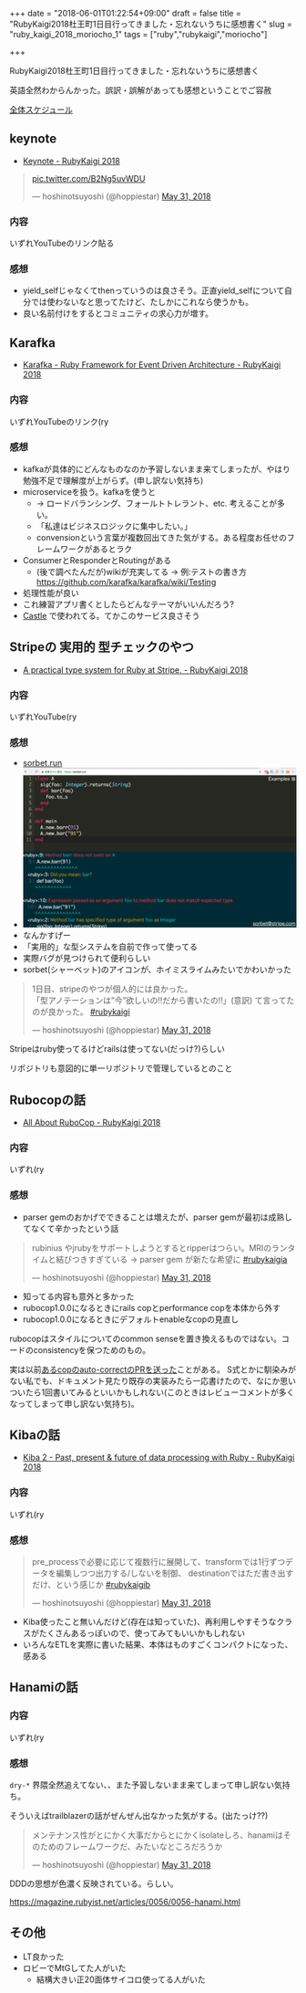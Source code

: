 +++
date = "2018-06-01T01:22:54+09:00"
draft = false
title = "RubyKaigi2018杜王町1日目行ってきました・忘れないうちに感想書く"
slug = "ruby_kaigi_2018_moriocho_1"
tags = ["ruby","rubykaigi","moriocho"]

+++

RubyKaigi2018杜王町1日目行ってきました・忘れないうちに感想書く

<!--more-->

英語全然わからんかった。誤訳・誤解があっても感想ということでご容赦

[全体スケジュール](http://rubykaigi.org/2018/schedule)

## keynote

* [Keynote - RubyKaigi 2018](http://rubykaigi.org/2018/presentations/yukihiro_matz.html#may31)

<blockquote class="twitter-tweet" data-lang="en"><p lang="und" dir="ltr"><a href="https://t.co/B2Ng5uvWDU">pic.twitter.com/B2Ng5uvWDU</a></p>&mdash; hoshinotsuyoshi (@hoppiestar) <a href="https://twitter.com/hoppiestar/status/1002002290843291649?ref_src=twsrc%5Etfw">May 31, 2018</a></blockquote>
<script async src="https://platform.twitter.com/widgets.js" charset="utf-8"></script>


### 内容

いずれYouTubeのリンク貼る

### 感想

* yield_selfじゃなくてthenっていうのは良さそう。正直yield_selfについて自分では使わないなと思ってたけど、たしかにこれなら使うかも。
* 良い名前付けをするとコミュニティの求心力が増す。

## Karafka

* [Karafka - Ruby Framework for Event Driven Architecture - RubyKaigi 2018](http://rubykaigi.org/2018/presentations/maciejmensfeld.html#may31)

### 内容

いずれYouTubeのリンク(ry

### 感想

* kafkaが具体的にどんなものなのか予習しないまま来てしまったが、やはり勉強不足で理解度が上がらず。(申し訳ない気持ち)
* microserviceを扱う。kafkaを使うと
  * -> ロードバランシング、フォールトトレラント、etc. 考えることが多い。
  * 「私達はビジネスロジックに集中したい。」
  * convensionという言葉が複数回出てきた気がする。ある程度お任せのフレームワークがあるとラク
* ConsumerとResponderとRoutingがある
  * (後で調べたんだが)wikiが充実してる -> 例:テストの書き方 https://github.com/karafka/karafka/wiki/Testing
* 処理性能が良い
* これ練習アプリ書くとしたらどんなテーマがいいんだろう?
* [Castle](https://castle.io/) で使われてる。てかこのサービス良さそう

## Stripeの 実用的 型チェックのやつ

* [A practical type system for Ruby at Stripe. - RubyKaigi 2018](http://rubykaigi.org/2018/presentations/DarkDimius.html#may31)

### 内容

いずれYouTube(ry

### 感想

* [sorbet.run](https://sorbet.run/)
* <img alt="sorbet" src="/images/sorbet.png" width=600>
* なんかすげー
* 「実用的」な型システムを自前で作って使ってる
* 実際バグが見つけられて便利らしい
* sorbet(シャーベット)のアイコンが、ホイミスライムみたいでかわいかった

<blockquote class="twitter-tweet" data-lang="en"><p lang="ja" dir="ltr">1日目、stripeのやつが個人的には良かった。<br>「型アノテーションは”今”欲しいの‼️だから書いたの‼️」(意訳) て言ってたのが良かった。 <a href="https://twitter.com/hashtag/rubykaigi?src=hash&amp;ref_src=twsrc%5Etfw">#rubykaigi</a></p>&mdash; hoshinotsuyoshi (@hoppiestar) <a href="https://twitter.com/hoppiestar/status/1002189493842034689?ref_src=twsrc%5Etfw">May 31, 2018</a></blockquote>
<script async src="https://platform.twitter.com/widgets.js" charset="utf-8"></script>

Stripeはruby使ってるけどrailsは使ってない(だっけ?)らしい

リポジトリも意図的に単一リポジトリで管理しているとのこと

## Rubocopの話

* [All About RuboCop - RubyKaigi 2018](http://rubykaigi.org/2018/presentations/bbatsov.html#may31)

### 内容

いずれ(ry

### 感想

* parser gemのおかげでできることは増えたが、parser gemが最初は成熟してなくて辛かったという話

<blockquote class="twitter-tweet" data-lang="en"><p lang="ja" dir="ltr">rubinius やjrubyをサポートしようとするとripperはつらい。MRIのランタイムと結びつきすぎている  -&gt; parser gem が新たな希望に  <a href="https://twitter.com/hashtag/rubykaigia?src=hash&amp;ref_src=twsrc%5Etfw">#rubykaigia</a></p>&mdash; hoshinotsuyoshi (@hoppiestar) <a href="https://twitter.com/hoppiestar/status/1002068303022444544?ref_src=twsrc%5Etfw">May 31, 2018</a></blockquote>
<script async src="https://platform.twitter.com/widgets.js" charset="utf-8"></script>

* 知ってる内容も意外と多かった
* rubocop1.0.0になるときにrails copとperformance copを本体から外す
* rubocop1.0.0になるときにデフォルトenableなcopの見直し

rubocopはスタイルについてのcommon senseを置き換えるものではない。コードのconsistencyを保つためのもの。

実は以前[あるcopのauto-correctのPRを送った](https://github.com/rubocop-hq/rubocop/pull/4354)ことがある。
S式とかに馴染みがない私でも、ドキュメント見たり既存の実装みたら一応書けたので、なにか思いついたら1回書いてみるといいかもしれない(このときはレビューコメントが多くなってしまって申し訳ない気持ち)。

## Kibaの話

* [Kiba 2 - Past, present & future of data processing with Ruby - RubyKaigi 2018](http://rubykaigi.org/2018/presentations/thibaut_barrere.html#may31)

### 内容

いずれ(ry

### 感想

<blockquote class="twitter-tweet" data-lang="en"><p lang="ja" dir="ltr">pre_processで必要に応じて複数行に展開して、transformでは1行ずつデータを編集しつつ出力する/しないを制御、 destinationではただ書き出すだけ、という感じか   <a href="https://twitter.com/hashtag/rubykaigib?src=hash&amp;ref_src=twsrc%5Etfw">#rubykaigib</a></p>&mdash; hoshinotsuyoshi (@hoppiestar) <a href="https://twitter.com/hoppiestar/status/1002083618661912576?ref_src=twsrc%5Etfw">May 31, 2018</a></blockquote>
<script async src="https://platform.twitter.com/widgets.js" charset="utf-8"></script>

* Kiba使ったこと無いんだけど(存在は知っていた)、再利用しやすそうなクラスがたくさんあるっぽいので、使ってみてもいいかもしれない
* いろんなETLを実際に書いた結果、本体はものすごくコンパクトになった、感ある


## Hanamiの話

### 内容

いずれ(ry

### 感想

`dry-*` 界隈全然追えてない、、また予習しないまま来てしまって申し訳ない気持ち。

そういえばtrailblazerの話がぜんぜん出なかった気がする。(出たっけ??)

<blockquote class="twitter-tweet" data-lang="en"><p lang="ja" dir="ltr">メンテナンス性がとにかく大事だからとにかくisolateしろ、hanamiはそのためのフレームワークだ、みたいなところだろうか</p>&mdash; hoshinotsuyoshi (@hoppiestar) <a href="https://twitter.com/hoppiestar/status/1002100109096570880?ref_src=twsrc%5Etfw">May 31, 2018</a></blockquote>
<script async src="https://platform.twitter.com/widgets.js" charset="utf-8"></script>

DDDの思想が色濃く反映されている。らしい。

https://magazine.rubyist.net/articles/0056/0056-hanami.html

## その他

* LT良かった
* ロビーでMtGしてた人がいた
  * 結構大きい正20面体サイコロ使ってる人がいた
